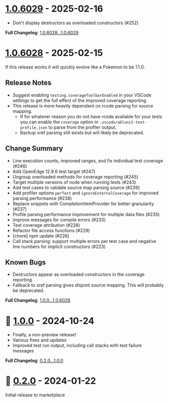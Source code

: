 # [1.0.6029](https://github.com/kenherring/ablunit-test-runner/releases/tag/1.0.6029) - 2025-02-16


 * Don't display destructors as overloaded constructors (#252)


**Full Changelog**: [1.0.6028...1.0.6029](https://github.com/kenherring/ablunit-test-runner/compare/1.0.6028...1.0.6029)

# [1.0.6028](https://github.com/kenherring/ablunit-test-runner/releases/tag/1.0.6028) - 2025-02-15

If this release works it will quickly evolve like a Pokemon to be 1.1.0.

## Release Notes

* Suggest enabling `testing.coverageToolbarEnabled` in your VSCode settings to get the full effect of the improved coverage reporting.
* This release is more heavily dependent on rcode parsing for source mapping.
  * If for whatever reason you do not have rcode available for your tests you can enable the `coverage` option in `.vscode/ablunit-test-profile.json` to parse from the profiler output.
  * Backup xref parsing still exists but will likely be deprecated.

## Change Summary

 * Line execution counts, improved ranges, and fix individual test coverage (#246)
 * Add OpenEdge 12.8.6 test target (#247)
 * Ungroup overloaded methods for coverage reporting (#245)
 * Target multiple versions of node when running tests (#243)
 * Add test cases to validate source map parsing source (#239)
 * Add profiler options `perTest` and `ignoreExternalCoverage` for improved parsing performance (#238)
 * Replace snippets with CompletionItemProvider for better granularity (#237)
 * Profile parsing performance improvement for multiple data files (#235)
 * improve messages for compile errors (#233)
 * Test coverage attribution (#228)
 * Refactor file access functions (#229)
 * [chore] npm update (#226)
 * Call stack parsing: support multiple errors per test case and negative line numbers for implicit constructors (#223)

## Known Bugs

* Destructors appear as overloaded constructors in the coverage reporting.
* Fallback to xref parsing gives disjoint source mapping. This will probably be deprecated.

**Full Changelog**: [1.0.0...1.0.6028](https://github.com/kenherring/ablunit-test-runner/compare/1.0.0...1.0.6028)

# 🥳 [1.0.0](https://github.com/kenherring/ablunit-test-runner/releases/tag/1.0.0) - 2024-10-24

* Finally, a non-preview release!
* Various fixes and updates
* Improved test run output, including call stacks with test failure messages

**Full Changelog**: [0.2.0...1.0.0](https://github.com/kenherring/ablunit-test-runner/compare/0.2.17...1.0.0)

<!--
# [0.2.17](https://github.com/kenherring/ablunit-test-runner/releases/tag/0.2.17) - 2024-10-14 (pre-release)

 * add `timeout` key to test config (#217)
 * Unskip tests and ensure they pass (#216)
 * Read `openedge-project.json` profile by name consistently (#212)

**Full Changelog**: [0.2.15...0.2.17](https://github.com/kenherring/ablunit-test-runner/compare/0.2.15...0.2.17)

# [0.2.15](https://github.com/kenherring/ablunit-test-runner/releases/tag/0.2.15) - 2024-10-08 (pre-release)

 * Use `TestMesssage.stackTrace` instead of custom display (#213)
 * Minor script and test cleanup (#178)

**Full Changelog**: [0.2.13...0.2.15](https://github.com/kenherring/ablunit-test-runner/compare/0.2.13...0.2.15)

# [0.2.13](https://github.com/kenherring/ablunit-test-runner/releases/tag/0.2.13) - 2024-10-03 (pre-release)

 * Unskip proj7 tests for large projects (#194)

**Full Changelog**: [0.2.11...0.2.13](https://github.com/kenherring/ablunit-test-runner/compare/0.2.11...0.2.13)

# [0.2.11](https://github.com/kenherring/ablunit-test-runner/releases/tag/0.2.11) - 2024-09-30 (pre-release)

 * Upload artifact to gh release automatically (#209)
 * Restore watcher for file create, update, delete (#207)
 * Add snippets for the  `@BeforeAll`,  `@BeforeEach`,  `@AfterEach`, `@AfrerAll` annotations (#205)
 * Use vsce as a development dependency instead of globally installing (#206)

**Full Changelog**: [0.2.7...0.2.11](https://github.com/kenherring/ablunit-test-runner/compare/0.2.7...0.2.11)

# [0.2.7](https://github.com/kenherring/ablunit-test-runner/releases/tag/0.2.7) - 2024-09-24 (pre-release)

This is a release candidate for 1.0.0.  There is one open PR ([#194](https://github.com/kenherring/ablunit-test-runner/pull/194)), but if there are other issues reported they may be addressed as well.

 * Show incremental test results during test run (#195)
 * Chore: fix emoji use in issue templates (#197)
 * Add OE 12.8.4 test target (#196)
 * Fix coverage reporting on first line and line after executed line (#193)
 * Improve test name parsing when using `#` character (#190)
 * npm update (#192)
 * Add xref options to test profile configuration (#191)
 * Use `charset` and `extraParameters` from `openedge-project.json` (#189)
 * Replace `${DLC}` in executed command and generated ini file (#188)

**Full Changelog**: [0.2.5...0.2.7](https://github.com/kenherring/ablunit-test-runner/compare/0.2.5...0.2.7)

# [0.2.5](https://github.com/kenherring/ablunit-test-runner/releases/tag/0.2.5) - 2024-09-03 (pre-release)

 * Update test parsing to find skipped/ignored tests (#184)
 * Parse test methods using expected error annotation (#183)
 * Unskip and fix tests (#182)
 * Switch compile back to eslint (#180)
 * Update eslint rules and related fixes (#179)
 * Sonar coverage reporting - part 1 (#177)

**Full Changelog**: [0.2.3...0.2.5](https://github.com/kenherring/ablunit-test-runner/compare/0.2.3...0.2.5)

# [0.2.3](https://github.com/kenherring/ablunit-test-runner/releases/tag/0.2.3) - 2024-08-06 (pre-release)

 * Re-enable test cases (#172)
 * Mocha reporters and sonar test results (#174)
 * Add OE 12.8.3 as a test target (#173)
 * Error configuration for scripts (#170)
 * Update tests to use suiteSetupCommon (#169)
 * Implement coverage via the official TestCoverage API (#155)
 * Mocha reporter config for script runs vs vscode runs (#168)
 * update issue templates 3 (#167)
 * Update issue templates - round 2 (#166)
 * Update issue templates (#165)
 * Add timestamps to echo (#164)
 * Eslint: update rules for promises and style (#158)
 * update package.json dependencies (#160)
 * Bump vscode to 1.88 (#154)
 * Bump @vscode/test-cli to 0.0.9, eslint to 7.5.0 (#153)
 * 🧹 Add issue templates (#145)
 * Add OE 12.8.1 build target (#150)
 * npm update (bump versions) (#149)
 * bump PCT to v228 (#151)
 * Move `src/test` to `test` (#148)
 * Various development related updates (#147)
 * Minor configuration updates and consistency improvements (#146)
 * Update deps; upload vsix to github release; prep release v0.2.2 (#141)
 * Build an insiders package that leverages the VSCode proposed TestCoverage proposed API (#138)
 * Sync for consistency when rebasing insiders (#136)
 * Remove configuration `ablunit.notificationsEnabled` - use 'Do not disturb mode by source command' (#131)
 * Rename configuration `discoverFilesOnActivate` to `discoverAllTestsOnActivate` (#132)

 See also: [Known issues in pre-release 0.2.3 (#175)](https://github.com/kenherring/ablunit-test-runner/issues/175)

**Full Changelog**: [0.2.1...0.2.3](https://github.com/kenherring/ablunit-test-runner/compare/0.2.1...0.2.3)

# [0.2.1](https://github.com/kenherring/ablunit-test-runner/releases/tag/0.2.1) - 2024-02-02 (pre-release)

 * Stop refresh/test run - improving process abort (#129)
 * Decorator: stop runaway events; add unit tests (#126)

**Full Changelog**: [0.2.0...0.2.1](https://github.com/kenherring/ablunit-test-runner/compare/0.2.0...0.2.1)

-->

# 🥇 [0.2.0](https://github.com/kenherring/ablunit-test-runner/releases/tag/0.2.0) - 2024-01-22

Initial release to marketplace

<!--
# [0.1.22](https://github.com/kenherring/ablunit-test-runner/releases/tag/0.1.22) - 2024-01-21 (pre-release)

 * Various pipeline, versioning, and release updates
 * Ensure timely response when cancelling a test run (#103)
 * Set path environment var to test run with `terminal.integrated.env` settings (#97)
 * Pass `terminal.integrated.env` configuation to ABLUnit process (#91)
 * Rename repo: replace 'ablunit-test-runner' references with 'ablunit-test-runner' (#96)
 * Rework snippets to remove language competition (#95)
 * Write progress.ini to the proper location (#94)
 * Call stack show line number instead of uri (#93)
 * Allow tests to run with no ablunit-test-profile.json file (#92)
 * Update `workspaceDir` -> `workspaceFolder` (#88)

**Full Changelog**: [v0.1.9...v0.1.22](https://github.com/kenherring/ablunit-test-runner/compare/v0.1.9...v0.1.22)

# [v0.1.9](https://github.com/kenherring/ablunit-test-runner/releases/tag/v0.1.9) - 2024-01-05 (pre-release)

* Import DB connections from openedge-project.json
* Parse source map from rcode for accuracy
* Load run profiles from `.vscode/ablunit-test-profile.json`
* Enable custom CLI commands such as `ant test`
* Various fixes/improvements/linting

# [v0.1.7](https://github.com/kenherring/ablunit-test-runner/releases/tag/v0.1.7) - 2023-12-06 (pre-release)

* Refactoring
* WSL fixes for extension development
* Fix json parsing `openedge-project.json` when comments are present
* Fix usage of dot-dir in `ablunit` configuration

# [v0.1.6](https://github.com/kenherring/ablunit-test-runner/releases/tag/v0.1.6) - 2023-11-30 (pre-release)

* Performance improvements
* Test suite parsing enabled
* Various fixes for testing config (absolute paths, DLC lookup)

# [v0.1.4](https://github.com/kenherring/ablunit-test-runner/releases/tag/v0.1.4) - 2023-11-24 (pre-release)

* Fix badges displayed in marketplace
* Cleanup configuration options

# [v0.1.3](https://github.com/kenherring/ablunit-test-runner/releases/tag/v0.1.3) - 2023-11-24 (pre-release)

* Fix badges displayed in marketplace

# [v0.1.2](https://github.com/kenherring/ablunit-test-runner/releases/tag/v0.1.2) - 2023-11-23 (pre-release)

* Various improvements/fixes

# [v0.1.1](https://github.com/kenherring/ablunit-test-runner/releases/tag/v0.1.1) - 2023-11-14 (pre-release)

* Improve coverage analysis
* Fix and add test for `ablunit.params`

# [v0.1.0](https://github.com/kenherring/ablunit-test-runner/releases/tag/v0.1.0) - 2023-11-09 (pre-release)

* Flatten the VSCode `ablunit` configuration options
* Adding test cases for `ablunit.tempDir` with fixes
* Increate test coverage and improve reporting consistency

# [v0.0.1](https://github.com/kenherring/ablunit-test-runner/releases/tag/v0.0.1) - 2023-11-05 (pre-release)

Initial pre-release to marketplace
-->
